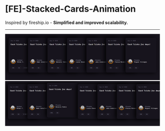 # [FE]-Stacked-Cards-Animation
Inspired by fireship.io - **Simplified and improved scalability.**

---

![Screenshot 1](/assets/SH-1.png)
![Screenshot 1](/assets/SH-2.png)
